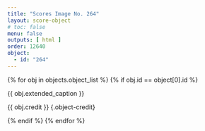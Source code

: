 ```yaml
---
title: "Scores Image No. 264"
layout: score-object
# toc: false
menu: false
outputs: [ html ]
order: 12640
object:
  - id: "264"
---
```


{% for obj in objects.object_list %}
{% if obj.id == object[0].id %}

{{ obj.extended_caption }}

{{ obj.credit }} {.object-credit}

{% endif %}
{% endfor %}
